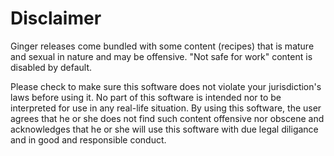 # Disclaimer

Ginger releases come bundled with some content (recipes) that is mature and sexual in nature and may be offensive.
"Not safe for work" content is disabled by default.

Please check to make sure this software does not violate your jurisdiction's laws before using it. 
No part of this software is intended nor to be interpreted for use in any real-life situation. 
By using this software, the user agrees that he or she does not find such content offensive nor obscene and acknowledges that he or she will use this software with due legal diligance and in good and responsible conduct.
